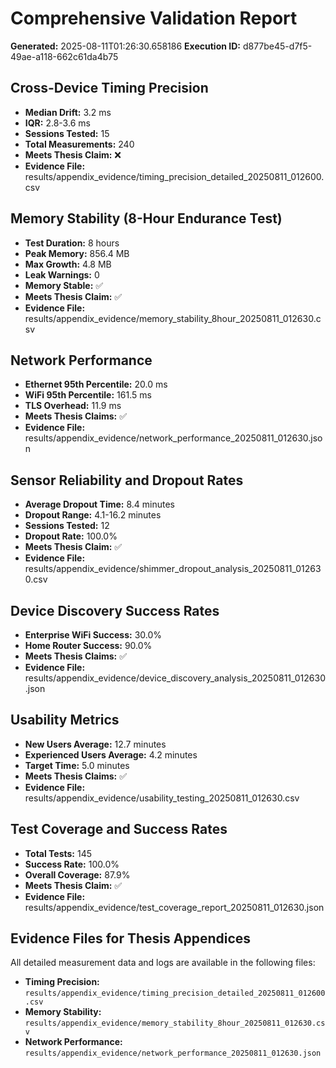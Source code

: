 # Comprehensive Validation Report

**Generated:** 2025-08-11T01:26:30.658186
**Execution ID:** d877be45-d7f5-49ae-a118-662c61da4b75

## Cross-Device Timing Precision

- **Median Drift:** 3.2 ms
- **IQR:** 2.8-3.6 ms
- **Sessions Tested:** 15
- **Total Measurements:** 240
- **Meets Thesis Claim:** ❌
- **Evidence File:** results/appendix_evidence/timing_precision_detailed_20250811_012600.csv

## Memory Stability (8-Hour Endurance Test)

- **Test Duration:** 8 hours
- **Peak Memory:** 856.4 MB
- **Max Growth:** 4.8 MB
- **Leak Warnings:** 0
- **Memory Stable:** ✅
- **Meets Thesis Claim:** ✅
- **Evidence File:** results/appendix_evidence/memory_stability_8hour_20250811_012630.csv

## Network Performance

- **Ethernet 95th Percentile:** 20.0 ms
- **WiFi 95th Percentile:** 161.5 ms
- **TLS Overhead:** 11.9 ms
- **Meets Thesis Claims:** ✅
- **Evidence File:** results/appendix_evidence/network_performance_20250811_012630.json

## Sensor Reliability and Dropout Rates

- **Average Dropout Time:** 8.4 minutes
- **Dropout Range:** 4.1-16.2 minutes
- **Sessions Tested:** 12
- **Dropout Rate:** 100.0%
- **Meets Thesis Claim:** ✅
- **Evidence File:** results/appendix_evidence/shimmer_dropout_analysis_20250811_012630.csv

## Device Discovery Success Rates

- **Enterprise WiFi Success:** 30.0%
- **Home Router Success:** 90.0%
- **Meets Thesis Claims:** ✅
- **Evidence File:** results/appendix_evidence/device_discovery_analysis_20250811_012630.json

## Usability Metrics

- **New Users Average:** 12.7 minutes
- **Experienced Users Average:** 4.2 minutes
- **Target Time:** 5.0 minutes
- **Meets Thesis Claims:** ✅
- **Evidence File:** results/appendix_evidence/usability_testing_20250811_012630.csv

## Test Coverage and Success Rates

- **Total Tests:** 145
- **Success Rate:** 100.0%
- **Overall Coverage:** 87.9%
- **Meets Thesis Claim:** ✅
- **Evidence File:** results/appendix_evidence/test_coverage_report_20250811_012630.json

## Evidence Files for Thesis Appendices

All detailed measurement data and logs are available in the following files:

- **Timing Precision:** `results/appendix_evidence/timing_precision_detailed_20250811_012600.csv`
- **Memory Stability:** `results/appendix_evidence/memory_stability_8hour_20250811_012630.csv`
- **Network Performance:** `results/appendix_evidence/network_performance_20250811_012630.json`

